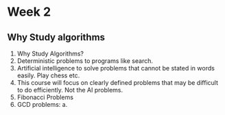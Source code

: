 # Week 2

## Why Study algorithms
1.  Why Study Algorithms? 
2.  Deterministic problems to programs like search.
3.  Artificial intelligence to solve problems that cannot be stated in words easily.  Play chess etc.
4.  This course will focus on clearly defined problems that may be difficult to do efficiently.  Not the AI problems.
5.  Fibonacci Problems
6.  GCD problems:
    a.  